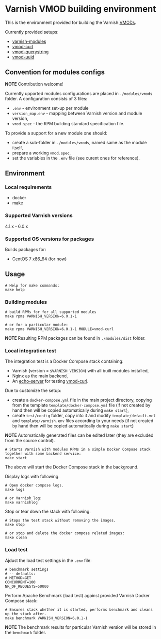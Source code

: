 # Varnish VMOD building environment

This is the environment provided for building the Varnish [VMODs](https://varnish-cache.org/vmods/).

Currently provided setups:

* [varnish-modules](https://github.com/varnish/varnish-modules)
* [vmod-curl](https://github.com/varnish/libvmod-curl)
* [vmod-querystring](https://github.com/Dridi/libvmod-querystring)
* [vmod-uuid](https://github.com/otto-de/libvmod-uuid)

## Convention for modules configs

**NOTE** Contribution welcome!

Currently upported modules configurations are placed in `./modules/vmods` folder.
A configuration consists of 3 files:

* `.env` - environment set-up per module
* `version_map.env` - mapping between Varnish version and module version,
* `vmod.spec` - the RPM building standard specification file.

To provide a support for a new module one should:

* create a sub-folder in `./modules/vmods`, named same as the module itself,
* prepare a working `vmod.spec`,
* set the variables in the `.env` file (see curent ones for reference).

## Environment

### Local requirements

* docker
* make

### Supported Varnish versions

4.1.x - 6.0.x

### Supported OS versions for packages

Builds packages for:

* CentOS 7 x86_64 (for now)

## Usage

```shell
# Help for make commands:
make help
```

### Building modules

```shell
# build RPMs for for all supported modules
make rpms VARNISH_VERSION=6.0.1-1

# or for a particular module:
make rpms VARNISH_VERSION=6.0.1-1 MODULE=vmod-curl
```

**NOTE** Resulting RPM packages can be found in `./modules/dist` folder.

### Local integration test

The integration test is a Docker Compose stack containing:

* Varnish (version = `$VARNISH_VERSION`) with all built modules installed,
* [Nginx](https://hub.docker.com/_/nginx/) as the main backend,
* An [echo-server](https://hub.docker.com/r/jmalloc/echo-server/) for testing [vmod-curl](https://github.com/varnish/libvmod-curl).

Due to customize the setup:

* create a `docker-compose.yml` file in the main project directory, copying from the template `template/docker-compose.yml` file (if not created by hand then will be copied automatically during `make start`),
* create `test/config` folder, copy into it and modify `template/default.vcl` and `template/varnish.env` files according to your needs (if not created by hand then will be copied automatically during `make start`)

**NOTE** Automatically generated files can be edited later (they are excluded from the source control).

```shell
# Starts Varnish with modules RPMs in a simple Docker Compose stack together with some backend service:
make start
```

The above will start the Docker Compose stack in the background.

Display logs with following:

```shell
# Open docker compose logs.
make logs

# or Varnish log:
make varnishlog
```

Stop or tear down the stack with following:

```shell
# Stops the test stack without removing the images.
make stop

# or stop and delete the docker compose related images:
make clean
```

### Load test

Ajdust the load test settings in the `.env` file:

```shell
# benchmark settings
# -- defaults:
# METHOD=GET
CONCURRENT=100
NR_OF_REQUESTS=50000
```

Perform Apache Benchmark (load test) against provided Varnish Docker Compose stack:

```shell
# Ensures stack whether it is started, performs benchmark and cleans up the stack after.
make benchmark VARNISH_VERSION=6.0.1-1
```

**NOTE** The benchmark results for particular Varnish version will be stored in the `benchmark` folder.
